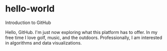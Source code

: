 # hello-world
Introduction to GitHub

Hello, GitHub.  I'm just now exploring what this platform has to offer.  In my free time I love golf, music, and the outdoors.  Professionally, I am interested in algorithms and data visualizations.
